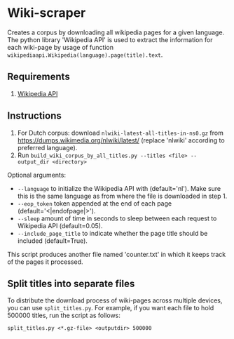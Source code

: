 # Wiki-scraper
Creates a corpus by downloading all wikipedia pages for a given language. The python library 'Wikipedia API' is used to extract the information for each wiki-page by usage of function `wikipediaapi.Wikipedia(language).page(title).text`.

## Requirements
1. [Wikipedia API](https://github.com/martin-majlis/Wikipedia-API)

## Instructions
1. For Dutch corpus: download `nlwiki-latest-all-titles-in-ns0.gz` from https://dumps.wikimedia.org/nlwiki/latest/ (replace 'nlwiki' according to preferred language).
2. Run `build_wiki_corpus_by_all_titles.py --titles <file> --output_dir <directory>`

Optional arguments:
* `--language` to initialize the Wikipedia API with (default='nl'). Make sure this is the same language as from where the file is downloaded in step 1. 
* `--eop_token` token appended at the end of each page (default='<|endofpage|>').
* `--sleep` amount of time in seconds to sleep between each request to Wikipedia API (default=0.05).
* `--include_page_title` to indicate whether the page title should be included (default=True).

This script produces another file named 'counter.txt' in which it keeps track of the pages it processed. 

## Split titles into separate files
To distribute the download process of wiki-pages across multiple devices, you can use `split_titles.py`. For example, if you want each file to hold 500000 titles, run the script as follows: 

`split_titles.py <*.gz-file> <outputdir> 500000`
